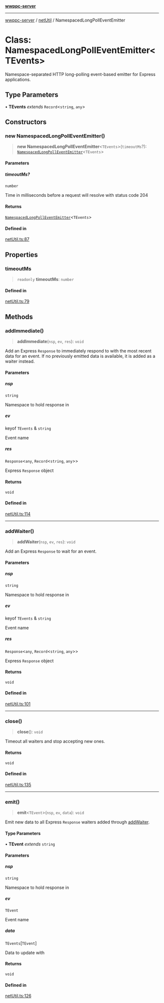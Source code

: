 [**wwppc-server**](../../README.md)

***

[wwppc-server](../../modules.md) / [netUtil](../README.md) / NamespacedLongPollEventEmitter

# Class: NamespacedLongPollEventEmitter\<TEvents\>

Namespace-separated HTTP long-polling event-based emitter for Express applications.

## Type Parameters

• **TEvents** *extends* `Record`\<`string`, `any`\>

## Constructors

### new NamespacedLongPollEventEmitter()

> **new NamespacedLongPollEventEmitter**\<`TEvents`\>(`timeoutMs`?): [`NamespacedLongPollEventEmitter`](NamespacedLongPollEventEmitter.md)\<`TEvents`\>

#### Parameters

##### timeoutMs?

`number`

Time in milliseconds before a request will resolve with status code 204

#### Returns

[`NamespacedLongPollEventEmitter`](NamespacedLongPollEventEmitter.md)\<`TEvents`\>

#### Defined in

[netUtil.ts:87](https://github.com/WWPPC/WWPPC-server/blob/893fab4901e205d136b5570c7c0b518b74b2e9d9/src/netUtil.ts#L87)

## Properties

### timeoutMs

> `readonly` **timeoutMs**: `number`

#### Defined in

[netUtil.ts:79](https://github.com/WWPPC/WWPPC-server/blob/893fab4901e205d136b5570c7c0b518b74b2e9d9/src/netUtil.ts#L79)

## Methods

### addImmediate()

> **addImmediate**(`nsp`, `ev`, `res`): `void`

Add an Express `Response` to immediately respond to with the most recent data for an event.
If no previously emitted data is available, it is added as a waiter instead.

#### Parameters

##### nsp

`string`

Namespace to hold response in

##### ev

keyof `TEvents` & `string`

Event name

##### res

`Response`\<`any`, `Record`\<`string`, `any`\>\>

Express `Response` object

#### Returns

`void`

#### Defined in

[netUtil.ts:114](https://github.com/WWPPC/WWPPC-server/blob/893fab4901e205d136b5570c7c0b518b74b2e9d9/src/netUtil.ts#L114)

***

### addWaiter()

> **addWaiter**(`nsp`, `ev`, `res`): `void`

Add an Express `Response` to wait for an event.

#### Parameters

##### nsp

`string`

Namespace to hold response in

##### ev

keyof `TEvents` & `string`

Event name

##### res

`Response`\<`any`, `Record`\<`string`, `any`\>\>

Express `Response` object

#### Returns

`void`

#### Defined in

[netUtil.ts:101](https://github.com/WWPPC/WWPPC-server/blob/893fab4901e205d136b5570c7c0b518b74b2e9d9/src/netUtil.ts#L101)

***

### close()

> **close**(): `void`

Timeout all waiters and stop accepting new ones.

#### Returns

`void`

#### Defined in

[netUtil.ts:135](https://github.com/WWPPC/WWPPC-server/blob/893fab4901e205d136b5570c7c0b518b74b2e9d9/src/netUtil.ts#L135)

***

### emit()

> **emit**\<`TEvent`\>(`nsp`, `ev`, `data`): `void`

Emit new data to all Express `Response` waiters added through [addWaiter](NamespacedLongPollEventEmitter.md#addwaiter).

#### Type Parameters

• **TEvent** *extends* `string`

#### Parameters

##### nsp

`string`

Namespace to hold response in

##### ev

`TEvent`

Event name

##### data

`TEvents`\[`TEvent`\]

Data to update with

#### Returns

`void`

#### Defined in

[netUtil.ts:126](https://github.com/WWPPC/WWPPC-server/blob/893fab4901e205d136b5570c7c0b518b74b2e9d9/src/netUtil.ts#L126)
